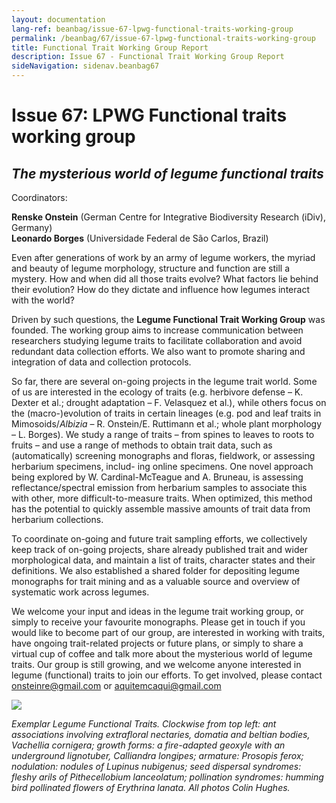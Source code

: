 ```yaml
---
layout: documentation
lang-ref: beanbag/issue-67-lpwg-functional-traits-working-group
permalink: /beanbag/67/issue-67-lpwg-functional-traits-working-group
title: Functional Trait Working Group Report
description: Issue 67 - Functional Trait Working Group Report
sideNavigation: sidenav.beanbag67
---
```


# Issue 67: LPWG Functional traits working group

## *The mysterious world of legume functional traits*

Coordinators:

**Renske Onstein** (German Centre for Integrative Biodiversity Research (iDiv), Germany)  
**Leonardo Borges** (Universidade Federal de São Carlos, Brazil)

Even after generations of work by an army of legume workers, the myriad and beauty of legume morphology, structure and function are still a mystery. How and when did all those traits evolve? What factors lie behind their evolution? How do they dictate and influence how legumes interact with the world?

Driven by such questions, the **Legume Functional Trait Working Group** was founded. The working group aims to increase communication between researchers studying legume traits to facilitate collaboration and avoid redundant data collection efforts. We also want to promote sharing and integration of data and collection protocols.

So far, there are several on-going projects in the legume trait world. Some of us are interested in the ecology of traits (e.g. herbivore defense – K. Dexter et al.; drought adaptation – F. Velasquez et al.), while others focus on the (macro-)evolution of traits in certain lineages (e.g. pod and leaf traits in Mimosoids/*Albizia* – R. Onstein/E. Ruttimann et al.; whole plant morphology – L. Borges). We study a range of traits – from spines to leaves to roots to fruits – and use a range of methods to obtain trait data, such as (automatically) screening monographs and floras, fieldwork, or assessing herbarium specimens, includ- ing online specimens. One novel approach being explored by W. Cardinal-McTeague and A. Bruneau, is assessing reflectance/spectral emission from herbarium samples to associate this with other, more difficult-to-measure traits. When optimized, this method has the potential to quickly assemble massive amounts of trait data from herbarium collections.

To coordinate on-going and future trait sampling efforts, we collectively keep track of on-going projects, share already published trait and wider morphological data, and maintain a list of traits, character states and their definitions. We also established a shared folder for depositing legume monographs for trait mining and as a valuable source and overview of systematic work across legumes.

We welcome your input and ideas in the legume trait working group, or simply to receive your favourite monographs. Please get in touch if you would like to become part of our group, are interested in working with traits, have ongoing trait-related projects or future plans, or simply to share a virtual cup of coffee and talk more about the mysterious world of legume traits. Our group is still growing, and we welcome anyone interested in legume (functional) traits to join our efforts. To get involved, please contact <onsteinre@gmail.com> or <aquitemcaqui@gmail.com>

![](/assets/images/ft-1-6.png)

*Exemplar Legume Functional Traits. Clockwise from top left: ant associations involving extrafloral nectaries, domatia and beltian bodies, Vachellia cornigera; growth forms: a fire-adapted geoxyle with an underground lignotuber, Calliandra longipes; armature: Prosopis ferox; nodulation: nodules of Lupinus nubigenus; seed dispersal syndromes: fleshy arils of Pithecellobium lanceolatum; pollination syndromes: humming bird pollinated flowers of Erythrina lanata. All photos Colin Hughes.*
